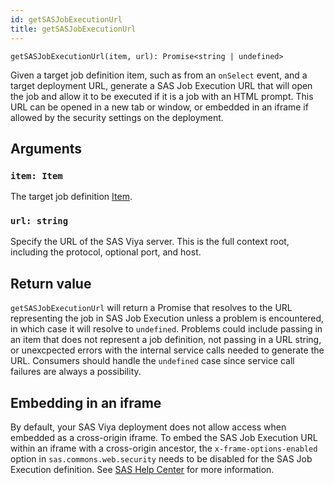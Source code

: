 ```yaml
---
id: getSASJobExecutionUrl
title: getSASJobExecutionUrl
---
```


```
getSASJobExecutionUrl(item, url): Promise<string | undefined>
```

Given a target job definition item, such as from an `onSelect` event, and a target deployment URL, generate a SAS Job Execution URL that will open the job and allow it to be executed if it is a job with an HTML prompt. This URL can be opened in a new tab or window, or embedded in an iframe if allowed by the security settings on the deployment.

## Arguments

### `item: Item`

The target job definition [Item](Item.md).

### `url: string`

Specify the URL of the SAS Viya server. This is the full context root, including the protocol, optional port, and host.

## Return value

`getSASJobExecutionUrl` will return a Promise that resolves to the URL representing the job in SAS Job Execution unless a problem is encountered, in which case it will resolve to `undefined`. Problems could include passing in an item that does not represent a job definition, not passing in a URL string, or unexcpected errors with the internal service calls needed to generate the URL. Consumers should handle the `undefined` case since service call failures are always a possibility.

## Embedding in an iframe

By default, your SAS Viya deployment does not allow access when embedded as a cross-origin iframe. To embed the SAS Job Execution URL within an iframe with a cross-origin ancestor, the `x-frame-options-enabled` option in `sas.commons.web.security` needs to be disabled for the SAS Job Execution definition. See <a target="_blank" href="https://go.documentation.sas.com/doc/en/sasadmincdc/v_023/calconfigref/p1fejrlg8b007jn1krvvwzy5q7tn.htm#n08078sasconfiguration0admin">SAS Help Center</a> for more information.